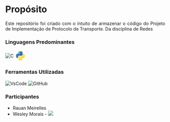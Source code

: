 
# Propósito
<p align="justify"> Este repositório foi criado com o intuito de armazenar o código do Projeto de Implementação de Protocolo de Transporte. Da disciplina de Redes </p>


### Linguagens Predominantes

<div style="display: inline_block;">
  <img align="center" alt="C" height="40" width="40" src="https://cdn.jsdelivr.net/gh/devicons/devicon/icons/c/c-original.svg"/>
  <img align="center" alt="Python" height="35" width="35" src="https://raw.githubusercontent.com/devicons/devicon/master/icons/python/python-original.svg">



### Ferramentas Utilizadas
<div style="display: inline_block;">
  <img align="center" alt="VsCode" height="40" width="40" src="https://cdn.jsdelivr.net/gh/devicons/devicon/icons/vscode/vscode-original.svg">
  <img align="center" alt="GitHub" height="40" width="40" src="https://cdn.jsdelivr.net/gh/devicons/devicon/icons/github/github-original.svg">


### Participantes
  * Rauan Meirelles </a> 
  * Wesley Morais - <a href="https://github.com/WesleyVitor" target="_blank"><img src="https://img.shields.io/badge/GITHUB-Wesley Vitor-blue" target="_blank">
 
